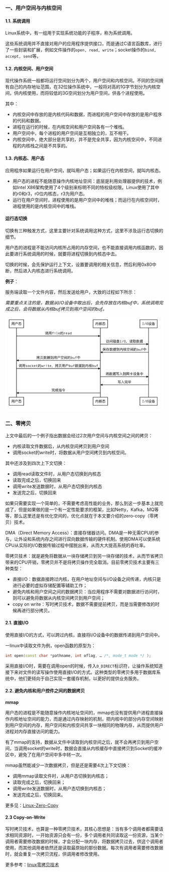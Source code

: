 ### 一、用户空间与内核空间
#### 1.1. 系统调用
Linux系统中，有一组用于实现系统功能的子程序，称为系统调用。

这些系统调用并不直接对用户的应用程序提供接口，而是通过C语言函数库，进行了一些封装和扩展，例如文件操作的```open, read, write```；socket操作的```bind, accept, send```等。

#### 1.2. 内核空间、用户空间
现代操作系统一般都将运行空间划分为两个，用户空间和内核空间。不同的空间拥有自己的内存地址范围，在32位操作系统中，一般将对高的1G字节划分为内核空间，供内核使用，而将较低的3G空间划分为用户空间，供各个进程使用。

其中：
+ 内核空间中存放的是内核代码和数据，而进程的用户空间中存放的是用户程序的代码和数据。
+ 进程在运行的时候，在内核空间和用户空间各有一个堆栈。
+ 用户空间中，每个进程的用户空间是互相独立的，互不相干。
+ 内核空间中，绝大部分是共享的，并不是完全共享，因为内核空间中，不同进程的内核栈之间是不共享的。

#### 1.3. 内核态、用户态
应用程序如果运行在用户空间，就叫用户态；如果运行在内核空间，就叫内核态。
+ 用户态的进程不能随意操作内核地址空间：底层是利用处理器提供的技术，例如Intel X86架构使用了4个级别来标明不同的特权级权限。Linux使用了其中的r0和r3，r0位内核态，r3为用户态。
+ 运行在用户空间时，进程使用的是用户空间中的堆栈；而运行在内核空间时，进程使用的是内核空间中的堆栈。

#### 运行态切换
切换有三种触发方式，这里主要针对系统调用这种方式，这里不涉及运行态切换的细节。

用户态的进程是不能访问内核所占用的内存空间，也不能直接调用内核函数的，因此要进行系统调用的时候，就要将进程切换到内核态中去。

切换的时候，会先保护运行上下文，设置要调用的相关信息，然后利用0x80中断，然后进入内核态进行系统调用。

**例子**：

服务端读取一个文件内容，然后发送给用户，大致的过程如下所示：

*需要重点关注的是，数据从I/O设备中取出后，会先存放在内核buf中，系统调用完成之后，会将数据从内核buf拷贝到用户空间的buf。*

![](https://raw.githubusercontent.com/fengz63/picture/main/20210813140340.jpg)

### 二、零拷贝
上文中最后的一个例子指出数据会经过2次用户空间与内核空间之间的拷贝：
+ 内核读取文件数据后，从内核空间拷贝到用户空间
+ 调用socket的write时，将数据从用户空间拷贝到内核空间。

其中还涉及到四次上下文切换：
+ 调用read读取文件时，从用户态切换到内核态
+ 读取完成之后，切换回来
+ 调用write发送数据时，从用户态切换到内核态
+ 发送完之后，切换回来

如果只需要实现一个简单的，不需要考虑高性能的业务，那么到这一步基本上就完成了，但是如果做的是一个有一定性能要求的框架，比如Netty，Kafka，MQ等等，那么这里还是有优化空间的，优化点就在于本文要介绍的zero-copy（零拷贝）技术。

DMA（Direct Memory Access）：直接存储器访问。DMA是一种无需CPU的参与，让外设和系统内存之间进行双向数据传输的硬件机制。使用DMA可以使系统CPU从实际的I/O数据传输过程中摆脱出来，从而大大提高系统的吞吐率。

零拷贝技术：就是避免将数据从一块存储拷贝到另一块存储的技术，从而节省拷贝带来的CPU开销，零拷贝并不是将拷贝操作完全取消。目前零拷贝技术主要有三种类型：
+ 直接I/O：数据直接跨过内核，在用户地址空间与I/O设备之间传递，内核只是进行必要的虚拟存储配置等辅助工作；
+ 避免内核和用户空间之间的数据拷贝：当应用程序不需要对数据进行访问时，则可以避免将数据从内核空间拷贝到用户空间；
+ copy on write：写时拷贝技术，数据不需要提前拷贝，而是当需要修改的时候再进行部分拷贝。

#### 2.1. 直接I/O
使用直接I/O的方式，可以跨过内核，直接将I/O设备中的数据传递到用户空间中。

一linux中读取文件为例，open函数的原型为：
```cpp
int open(const char *pathname, int oflag, … /*, mode_t mode */ );
```
采用直接I/O时，需要在调用open的时候，传入```O_DIRECT```标识符，让操作系统知道接下来对文件的读写操作使用直接I/O的方式。这种类型的零拷贝多用于数据库系统中，他们更倾向于自己实现一套缓存机制，以更好的提供业务服务。

#### 2.2. 避免内核和用户控件之间的数据拷贝
**mmap**

用户态的进程是不能随意操作内核地址空间的，mmap也没有提供用户进程直接操作内核地址空间的能力，而是通过内存映射的机制，把内核中的部分内存空间映射到用户空间的内存，用户空间和内核空间共享一块相同的物理内存，从而提供用户进程对内存直接访问的能力。

有了mmap的支持，数据从文件中读取到内核空间之后，就不会再拷贝到用户空间，当调用socket的write时，数据会直接从内核缓存中直接拷贝到Socket的缓冲区中，避免了在用户空间中多中转一次。

mmap虽然能减少一次数据拷贝，但是还是需要4次上下文切换：
+ 调用mmap读取文件时，从用户态切换到内核态；
+ 读取完成之后，切换回来；
+ 调用write发送数据时，从用户态切换到内核态；
+ 发送完成之后，切换回来。

更多见：[Linux-Zero-Copy](https://cllc.fun/2020/03/18/linux-zero-copy/)

#### 2.3 Copy-on-Write
写时拷贝技术，也算是一种零拷贝技术，其核心思想是：当有多个调用者都需要请求相同资源时，一开始资源只会有一份，多个调用者共同读取这一份资源，当某个调用者需要修改数据的时候，才会分配一块内存，将数据拷贝过去，供这个调用者使用，而其他调用者依然还是读取最原始的那份数据。每次有调用者需要修改数据时，就会重复一次拷贝流程，供调用者修改使用。

更多参考：[linux零拷贝技术](https://mp.weixin.qq.com/s/1Hi4acZXyer0gnyxUGCDdg)